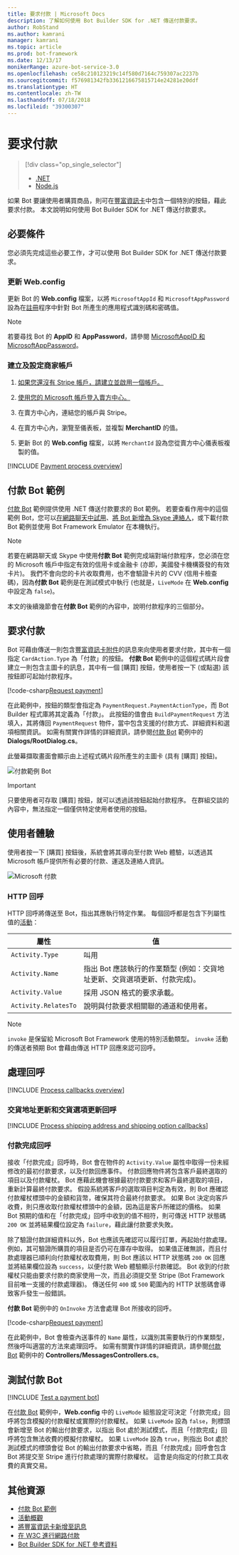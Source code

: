 ```yaml
---
title: 要求付款 | Microsoft Docs
description: 了解如何使用 Bot Builder SDK for .NET 傳送付款要求。
author: RobStand
ms.author: kamrani
manager: kamrani
ms.topic: article
ms.prod: bot-framework
ms.date: 12/13/17
monikerRange: azure-bot-service-3.0
ms.openlocfilehash: ce58c210123219c14f580d7164c759307ac2237b
ms.sourcegitcommit: f576981342fb3361216675815714e24281e20ddf
ms.translationtype: HT
ms.contentlocale: zh-TW
ms.lasthandoff: 07/18/2018
ms.locfileid: "39300307"
---
```

# <a name="request-payment"></a>要求付款
> [!div class="op_single_selector"]
> - [.NET](../dotnet/bot-builder-dotnet-request-payment.md)
> - [Node.js](../nodejs/bot-builder-nodejs-request-payment.md)

如果 Bot 要讓使用者購買商品，則可在[豐富資訊卡](bot-builder-dotnet-add-rich-card-attachments.md)中包含一個特別的按鈕，藉此要求付款。 本文說明如何使用 Bot Builder SDK for .NET 傳送付款要求。

## <a name="prerequisites"></a>必要條件

您必須先完成這些必要工作，才可以使用 Bot Builder SDK for .NET 傳送付款要求。

### <a name="update-webconfig"></a>更新 Web.config

更新 Bot 的 **Web.config** 檔案，以將 `MicrosoftAppId` 和 `MicrosoftAppPassword` 設為在[註冊](~/bot-service-quickstart-registration.md)程序中針對 Bot 所產生的應用程式識別碼和密碼值。 

> [!NOTE]
> 若要尋找 Bot 的 **AppID** 和 **AppPassword**，請參閱 [MicrosoftAppID 和 MicrosoftAppPassword](~/bot-service-manage-overview.md#microsoftappid-and-microsoftapppassword)。

### <a name="create-and-configure-merchant-account"></a>建立及設定商家帳戶

1. <a href="https://dashboard.stripe.com/register" target="_blank">如果您還沒有 Stripe 帳戶，請建立並啟用一個帳戶。</a>

2. <a href="https://seller.microsoft.com/en-us/dashboard/registration/seller/?accountprogram=botframework" target="_blank">使用您的 Microsoft 帳戶登入賣方中心。</a>

3. 在賣方中心內，連結您的帳戶與 Stripe。

4. 在賣方中心內，瀏覽至儀表板，並複製 **MerchantID** 的值。

5. 更新 Bot 的 **Web.config** 檔案，以將 `MerchantId` 設為您從賣方中心儀表板複製的值。 

[!INCLUDE [Payment process overview](../includes/snippet-payment-process-overview.md)]

## <a name="payment-bot-sample"></a>付款 Bot 範例

<a href="https://github.com/Microsoft/BotBuilder-Samples/tree/master/CSharp/sample-payments" target="_blank">付款 Bot</a> 範例提供使用 .NET 傳送付款要求的 Bot 範例。 若要查看作用中的這個範例 Bot，您可以<a href="https://webchat.botframework.com/embed/paymentsample?s=d39Bk7JOMzQ.cwA.Rig.dumLki9bs3uqfWFMjXPn5PFnQVmT2VAVR1Zl1iPi07k" target="_blank">在網路聊天中試用</a>、<a href="https://join.skype.com/bot/9fbc0f17-43eb-40fe-bf3b-af151e6ce45e" target="_blank">將 Bot 新增為 Skype 連絡人</a>，或下載付款 Bot 範例並使用 Bot Framework Emulator 在本機執行。 

> [!NOTE]
> 若要在網路聊天或 Skype 中使用**付款 Bot** 範例完成端對端付款程序，您必須在您的 Microsoft 帳戶中指定有效的信用卡或金融卡 (亦即，美國發卡機構簽發的有效卡片)。 我們不會向您的卡片收取費用，也不會驗證卡片的 CVV (信用卡檢查碼)，因為**付款 Bot** 範例是在測試模式中執行 (也就是，`LiveMode` 在 **Web.config** 中設定為 `false`)。

本文的後續幾節會在**付款 Bot** 範例的內容中，說明付款程序的三個部分。

## <a id="request-payment"></a> 要求付款

Bot 可藉由傳送一則包含[豐富資訊卡附件](bot-builder-dotnet-add-rich-card-attachments.md)的訊息來向使用者要求付款，其中有一個指定 `CardAction.Type` 為「付款」的按鈕。 **付款 Bot** 範例中的這個程式碼片段會建立一則包含主圖卡的訊息，其中有一個 [購買] 按鈕，使用者按一下 (或點選) 該按鈕即可起始付款程序。 

[!code-csharp[Request payment](../includes/code/dotnet-request-payment.cs#requestPayment)]

在此範例中，按鈕的類型會指定為 `PaymentRequest.PaymentActionType`，而 Bot Builder 程式庫將其定義為「付款」。 此按鈕的值會由 `BuildPaymentRequest` 方法填入，其將傳回 `PaymentRequest` 物件，當中包含支援的付款方式、詳細資料和選項相關資訊。 如需有關實作詳情的詳細資訊，請參閱<a href="https://github.com/Microsoft/BotBuilder-Samples/tree/master/CSharp/sample-payments" target="_blank">付款 Bot</a> 範例中的 **Dialogs/RootDialog.cs**。

此螢幕擷取畫面會顯示由上述程式碼片段所產生的主圖卡 (具有 [購買] 按鈕)。 
 
![付款範例 Bot](../media/payments-bot-buy.png) 

> [!IMPORTANT]
> 只要使用者可存取 [購買] 按鈕，就可以透過該按鈕起始付款程序。 在群組交談的內容中，無法指定一個僅供特定使用者使用的按鈕。 

## <a id="user-experience"></a> 使用者體驗

使用者按一下 [購買] 按鈕後，系統會將其導向至付款 Web 體驗，以透過其 Microsoft 帳戶提供所有必要的付款、運送及連絡人資訊。 

![Microsoft 付款](../media/microsoft-payment.png)

### <a name="http-callbacks"></a>HTTP 回呼

HTTP 回呼將傳送至 Bot，指出其應執行特定作業。 每個回呼都是包含下列屬性值的[活動](bot-builder-dotnet-activities.md)： 

| 屬性 | 值 |
|----|----|
| `Activity.Type` | 叫用 | 
| `Activity.Name` | 指出 Bot 應該執行的作業類型 (例如：交貨地址更新、交貨選項更新、付款完成)。 | 
| `Activity.Value` | 採用 JSON 格式的要求承載。 | 
| `Activity.RelatesTo` |  說明與付款要求相關聯的通道和使用者。 | 

> [!NOTE]
> `invoke` 是保留給 Microsoft Bot Framework 使用的特別活動類型。 `invoke` 活動的傳送者預期 Bot 會藉由傳送 HTTP 回應來認可回呼。

## <a id="process-callbacks"></a> 處理回呼

[!INCLUDE [Process callbacks overview](../includes/snippet-payment-process-callbacks-overview.md)]

### <a name="shipping-address-update-and-shipping-option-update-callbacks"></a>交貨地址更新和交貨選項更新回呼

[!INCLUDE [Process shipping address and shipping option callbacks](../includes/snippet-payment-process-callbacks-1.md)]

### <a name="payment-complete-callbacks"></a>付款完成回呼

接收「付款完成」回呼時，Bot 會在物件的 `Activity.Value` 屬性中取得一份未經修改的最初付款要求，以及付款回應事件。 付款回應物件將包含客戶最終選取的項目以及付款權杖。 Bot 應藉此機會根據最初付款要求和客戶最終選取的項目，重新計算最終付款要求。 假設系統將客戶的選取項目判定為有效，則 Bot 應確認付款權杖標頭中的金額和貨幣，確保其符合最終付款要求。  如果 Bot 決定向客戶收費，則只應收取付款權杖標頭中的金額，因為這是客戶所確認的價格。 如果 Bot 預期的值和在「付款完成」回呼中收到的值不相符，則可傳送 HTTP 狀態碼 `200 OK` 並將結果欄位設定為 `failure`，藉此讓付款要求失敗。   

除了驗證付款詳細資料以外，Bot 也應該先確認可以履行訂單，再起始付款處理。 例如，其可驗證所購買的項目是否仍可在庫存中取得。 如果值正確無誤，而且付款處理器已順利向付款權杖收取費用，則 Bot 應該以 HTTP 狀態碼 `200 OK` 回應並將結果欄位設為 `success`，以便付款 Web 體驗顯示付款確認。 Bot 收到的付款權杖只能由要求付款的商家使用一次，而且必須提交至 Stripe (Bot Framework 目前唯一支援的付款處理器)。 傳送任何 `400` 或 `500` 範圍內的 HTTP 狀態碼會導致客戶發生一般錯誤。

**付款 Bot** 範例中的 `OnInvoke` 方法會處理 Bot 所接收的回呼。 

[!code-csharp[Request payment](../includes/code/dotnet-request-payment.cs#processCallback)]

在此範例中，Bot 會檢查內送事件的 `Name` 屬性，以識別其需要執行的作業類型，然後呼叫適當的方法來處理回呼。 如需有關實作詳情的詳細資訊，請參閱<a href="https://github.com/Microsoft/BotBuilder-Samples/tree/master/CSharp/sample-payments" target="_blank">付款 Bot</a> 範例中的 **Controllers/MessagesControllers.cs**。

## <a name="testing-a-payment-bot"></a>測試付款 Bot

[!INCLUDE [Test a payment bot](../includes/snippet-payment-test-bot.md)]

在<a href="https://github.com/Microsoft/BotBuilder-Samples/tree/master/CSharp/sample-payments" target="_blank">付款 Bot</a> 範例中，**Web.config** 中的 `LiveMode` 組態設定可決定「付款完成」回呼將包含模擬的付款權杖或實際的付款權杖。 如果 `LiveMode` 設為 `false`，則標頭會新增至 Bot 的輸出付款要求，以指出 Bot 處於測試模式，而且「付款完成」回呼將包含無法收費的模擬付款權杖。 如果 `LiveMode` 設為 `true`，則指出 Bot 處於測試模式的標頭會從 Bot 的輸出付款要求中省略，而且「付款完成」回呼會包含 Bot 將提交至 Stripe 進行付款處理的實際付款權杖。 這會是向指定的付款工具收費的真實交易。 

## <a name="additional-resources"></a>其他資源

- <a href="https://github.com/Microsoft/BotBuilder-Samples/tree/master/CSharp/sample-payments" target="_blank">付款 Bot 範例</a>
- [活動概觀](bot-builder-dotnet-activities.md)
- [將豐富資訊卡新增至訊息](bot-builder-dotnet-add-rich-card-attachments.md)
- <a href="http://www.w3.org/Payments/" target="_blank">在 W3C 進行網路付款</a> 
- <a href="/dotnet/api/?view=botbuilder-3.11.0" target="_blank">Bot Builder SDK for .NET 參考資料</a>